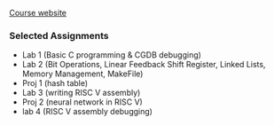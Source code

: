 [Course website](https://inst.eecs.berkeley.edu/~cs61c/su20/)

### Selected Assignments
- Lab 1 (Basic C programming & CGDB debugging)
- Lab 2 (Bit Operations, Linear Feedback Shift Register, Linked Lists, Memory Management, MakeFile)
- Proj 1 (hash table)
- Lab 3 (writing RISC V assembly)
- Proj 2 (neural network in RISC V)
- lab 4 (RISC V assembly debugging)
